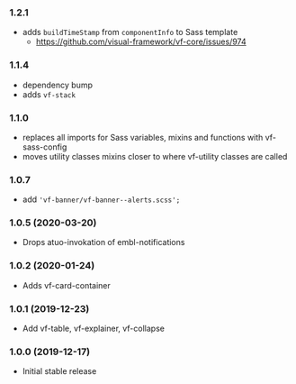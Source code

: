 ### 1.2.1

* adds `buildTimeStamp` from `componentInfo` to Sass template
  * https://github.com/visual-framework/vf-core/issues/974

### 1.1.4

- dependency bump
- adds `vf-stack`

### 1.1.0

- replaces all imports for Sass variables, mixins and functions with vf-sass-config
- moves utility classes mixins closer to where vf-utility classes are called

### 1.0.7

- add `'vf-banner/vf-banner--alerts.scss';`

### 1.0.5 (2020-03-20)

- Drops atuo-invokation of embl-notifications

### 1.0.2 (2020-01-24)

- Adds vf-card-container

### 1.0.1 (2019-12-23)

- Add vf-table, vf-explainer, vf-collapse

### 1.0.0 (2019-12-17)

- Initial stable release
